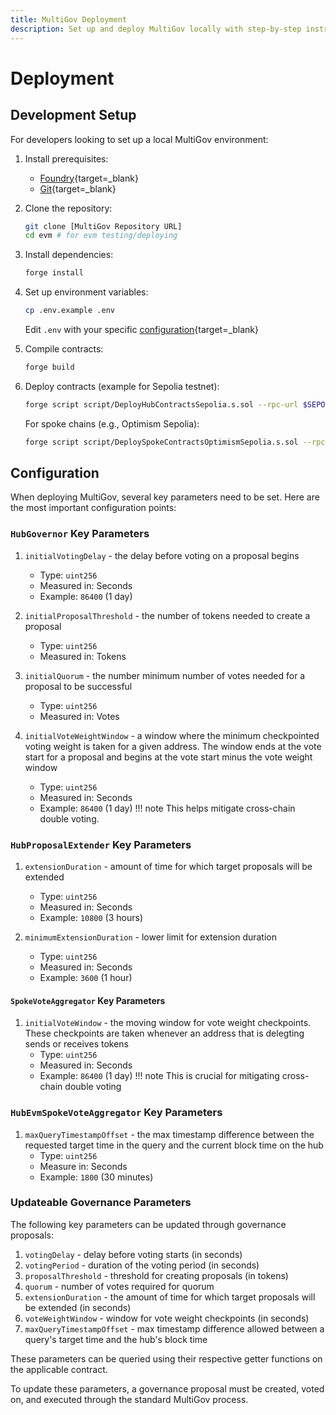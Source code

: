 ```yaml
---
title: MultiGov Deployment
description: Set up and deploy MultiGov locally with step-by-step instructions for configuring, compiling, and deploying smart contracts across chains.
---
```


# Deployment 

## Development Setup

For developers looking to set up a local MultiGov environment:

1. Install prerequisites:
    - [Foundry](https://book.getfoundry.sh/getting-started/installation){target=\_blank}
    - [Git](https://git-scm.com/downloads){target=\_blank}
   
2. Clone the repository:
   ```bash
   git clone [MultiGov Repository URL]
   cd evm # for evm testing/deploying
   ```

3. Install dependencies:
   ```bash
   forge install
   ```

4. Set up environment variables:
   ```bash
   cp .env.example .env
   ```
   Edit `.env` with your specific [configuration](/docs/build/multigov/deployment/#configuration){target=\_blank}

5. Compile contracts:
   ```bash
   forge build
   ```

6. Deploy contracts (example for Sepolia testnet):
   ```bash
   forge script script/DeployHubContractsSepolia.s.sol --rpc-url $SEPOLIA_RPC_URL --broadcast
   ```

   For spoke chains (e.g., Optimism Sepolia):
   ```bash
   forge script script/DeploySpokeContractsOptimismSepolia.s.sol --rpc-url $OPTIMISM_SEPOLIA_RPC_URL --broadcast
   ```

## Configuration

When deploying MultiGov, several key parameters need to be set. Here are the most important configuration points:

### `HubGovernor` Key Parameters

1. `initialVotingDelay` - the delay before voting on a proposal begins
    - Type: `uint256`
    - Measured in: Seconds
    - Example: `86400` (1 day)

2. `initialProposalThreshold` - the number of tokens needed to create a proposal
    - Type: `uint256`
    - Measured in: Tokens

3. `initialQuorum` - the number minimum number of votes needed for a proposal to be successful
    - Type: `uint256`
    - Measured in: Votes

4. `initialVoteWeightWindow` - a window where the minimum checkpointed voting weight is taken for a given address. The window ends at the vote start for a proposal and begins at the vote start minus the vote weight window
    - Type: `uint256`
    - Measured in: Seconds
    - Example: `86400` (1 day)
    !!! note
        This helps mitigate cross-chain double voting.

### `HubProposalExtender` Key Parameters

1. `extensionDuration` - amount of time for which target proposals will be extended
    - Type: `uint256`
    - Measured in: Seconds
    - Example: `10800` (3 hours)

2. `minimumExtensionDuration` - lower limit for extension duration
    - Type: `uint256`
    - Measured in: Seconds
    - Example: `3600` (1 hour)

#### `SpokeVoteAggregator` Key Parameters

1. `initialVoteWindow` - the moving window for vote weight checkpoints. These checkpoints are taken whenever an address that is delegting sends or receives tokens
    - Type: `uint256`
    - Measured in: Seconds
    - Example: `86400` (1 day)
    !!! note
        This is crucial for mitigating cross-chain double voting

### `HubEvmSpokeVoteAggregator` Key Parameters
1. `maxQueryTimestampOffset` - the max timestamp difference between the requested target time in the query and the current block time on the hub
    - Type: `uint256`
    - Measure in: Seconds
    - Example: `1800` (30 minutes)

### Updateable Governance Parameters

The following key parameters can be updated through governance proposals:

1. `votingDelay` - delay before voting starts (in seconds)
2. `votingPeriod` - duration of the voting period (in seconds)
3. `proposalThreshold` - threshold for creating proposals (in tokens)
4. `quorum` - number of votes required for quorum
5. `extensionDuration` - the amount of time for which target proposals will be extended (in seconds)
6. `voteWeightWindow` - window for vote weight checkpoints (in seconds)
7. `maxQueryTimestampOffset` - max timestamp difference allowed between a query's target time and the hub's block time

These parameters can be queried using their respective getter functions on the applicable contract.

To update these parameters, a governance proposal must be created, voted on, and executed through the standard MultiGov process.

